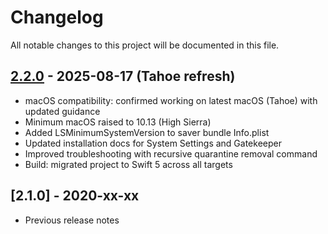 # Changelog

All notable changes to this project will be documented in this file.

## [2.2.0] - 2025-08-17 (Tahoe refresh)

- macOS compatibility: confirmed working on latest macOS (Tahoe) with updated guidance
- Minimum macOS raised to 10.13 (High Sierra)
- Added LSMinimumSystemVersion to saver bundle Info.plist
- Updated installation docs for System Settings and Gatekeeper
- Improved troubleshooting with recursive quarantine removal command
- Build: migrated project to Swift 5 across all targets

## [2.1.0] - 2020-xx-xx
- Previous release notes

[2.2.0]: https://github.com/pedrommcarrasco/Brooklyn/releases/tag/2.2.0
